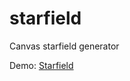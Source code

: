 # starfield
Canvas starfield generator

Demo: [Starfield](https://www.nicolaspavlotsky/github/demos/starfield)